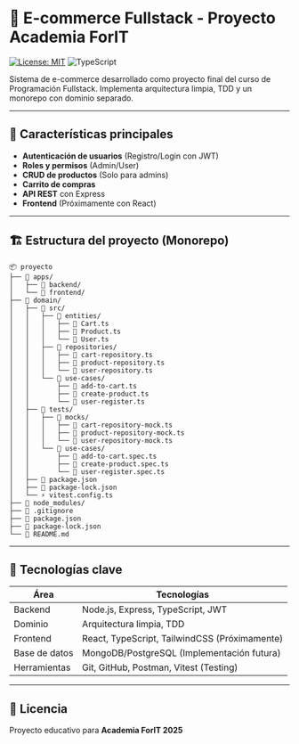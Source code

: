 # 🛒 E-commerce Fullstack - Proyecto Academia ForIT

[![License: MIT](https://img.shields.io/badge/License-MIT-blue.svg)](https://opensource.org/licenses/MIT)
![TypeScript](https://img.shields.io/badge/TypeScript-4.9.5-blue)

Sistema de e-commerce desarrollado como proyecto final del curso de Programación Fullstack. Implementa arquitectura limpia, TDD y un monorepo con dominio separado.

---

## 🚀 Características principales

- **Autenticación de usuarios** (Registro/Login con JWT)
- **Roles y permisos** (Admin/User)
- **CRUD de productos** (Solo para admins)
- **Carrito de compras**
- **API REST** con Express
- **Frontend** (Próximamente con React)

---

## 🏗️ Estructura del proyecto (Monorepo)

```
📦 proyecto
├── 📁 apps/
│   ├── 📁 backend/
│   └── 📁 frontend/
├── 📁 domain/
│   ├── 📁 src/
│   │   ├── 📁 entities/
│   │   │   ├── 📄 Cart.ts
│   │   │   ├── 📄 Product.ts
│   │   │   └── 📄 User.ts
│   │   ├── 📁 repositories/
│   │   │   ├── 📄 cart-repository.ts
│   │   │   ├── 📄 product-repository.ts
│   │   │   └── 📄 user-repository.ts
│   │   └── 📁 use-cases/
│   │       ├── 📄 add-to-cart.ts
│   │       ├── 📄 create-product.ts
│   │       └── 📄 user-register.ts
│   ├── 📁 tests/
│   │   ├── 📁 mocks/
│   │   │   ├── 📄 cart-repository-mock.ts
│   │   │   ├── 📄 product-repository-mock.ts
│   │   │   └── 📄 user-repository-mock.ts
│   │   └── 📁 use-cases/
│   │       ├── 📄 add-to-cart.spec.ts
│   │       ├── 📄 create-product.spec.ts
│   │       └── 📄 user-register.spec.ts
│   ├── 📄 package.json
│   ├── 📄 package-lock.json
│   └── ⚡ vitest.config.ts
├── 📁 node_modules/
├── 📄 .gitignore
├── 📄 package.json
├── 📄 package-lock.json
└── 📄 README.md
```

---

## 🔧 Tecnologías clave

| Área          | Tecnologías                                   |
| ------------- | --------------------------------------------- |
| Backend       | Node.js, Express, TypeScript, JWT             |
| Dominio       | Arquitectura limpia, TDD                      |
| Frontend      | React, TypeScript, TailwindCSS (Próximamente) |
| Base de datos | MongoDB/PostgreSQL (Implementación futura)    |
| Herramientas  | Git, GitHub, Postman, Vitest (Testing)        |

---

## 📜 **Licencia**

Proyecto educativo para **Academia ForIT 2025**

